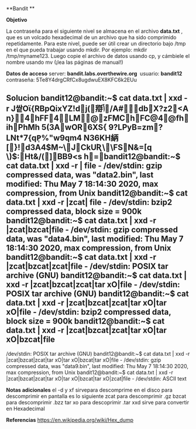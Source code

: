 **Bandit **

**Objetivo**

La contraseña para el siguiente nivel se almacena en el archivo **data.txt** , que es un volcado hexadecimal de un archivo que ha sido comprimido repetidamente. Para este nivel, puede ser útil crear un directorio bajo /tmp en el que pueda trabajar usando mkdir. Por ejemplo: mkdir /tmp/myname123. Luego copie el archivo de datos usando cp, y cámbiele el nombre usando mv (¡lea las páginas de manual!)

**Datos de acceso**
server: **bandit.labs.overthewire.org** 
usuario: **bandit12**
contraseña: 5Te8Y4drgCRfCx8ugdwuEX8KFC6k2EUu

**Solucion**
bandit12@bandit:~$ cat data.txt | xxd -r
J쌑Oϊ{RBpQixYZ!dj(搿ݳ/A#dbX?z2<A n}4hFF4LM@zFMChFC@4@fhihPhMh
5(3AwOR6XS{
9?LPyB=zm?LNt*7{qP̜%"w9qm4 N36KH䋑[}!d3A4$M~\JCkUƦ\\FSN&=[q      \)$:Ht&/(]BB9<s h=bandit12@bandit:~$ cat data.txt | xxd -r | file -
/dev/stdin: gzip compressed data, was "data2.bin", last modified: Thu May  7 18:14:30 2020, max compression, from Unix
bandit12@bandit:~$ cat data.txt | xxd -r |zcat| file -
/dev/stdin: bzip2 compressed data, block size = 900k
bandit12@bandit:~$ cat data.txt | xxd -r |zcat|bzcat|file -
/dev/stdin: gzip compressed data, was "data4.bin", last modified: Thu May  7 18:14:30 2020, max compression, from Unix
bandit12@bandit:~$ cat data.txt | xxd -r |zcat|bzcat|zcat|file -
/dev/stdin: POSIX tar archive (GNU)
bandit12@bandit:~$ cat data.txt | xxd -r |zcat|bzcat|zcat|tar xO|file -
/dev/stdin: POSIX tar archive (GNU)
bandit12@bandit:~$ cat data.txt | xxd -r |zcat|bzcat|zcat|tar xO|tar xO|file -
/dev/stdin: bzip2 compressed data, block size = 900k
bandit12@bandit:~$ cat data.txt | xxd -r |zcat|bzcat|zcat|tar xO|tar xO|bzcat|file
-
/dev/stdin: POSIX tar archive (GNU)
bandit12@bandit:~$ cat data.txt | xxd -r |zcat|bzcat|zcat|tar xO|tar xO|bzcat|tar xO|file -
/dev/stdin: gzip compressed data, was "data9.bin", last modified: Thu May  7 18:14:30 2020, max compression, from Unix
bandit12@bandit:~$ cat data.txt | xxd -r |zcat|bzcat|zcat|tar xO|tar xO|bzcat|tar xO|zcat|file -
/dev/stdin: ASCII text


**Notas adicionales** 
el -d  y xf sirvepara descomprime  en el disco
para descomprimir en pantalla es lo siguiente 
zcat para descomprimir .gz
bzcat para descomprimir .bzz
tar xo para descoprimir .tar
xxd sirve para convertir en Hexadecimal

**Referencias** 
https://en.wikipedia.org/wiki/Hex_dump